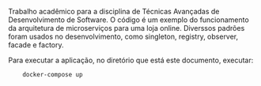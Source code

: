 Trabalho acadêmico para a disciplina de Técnicas Avançadas de Desenvolvimento de Software.
O código é um exemplo do funcionamento da arquitetura de microserviços para uma loja online. Diverssos padrões foram usados no desenvolvimento, como singleton, registry, observer, facade e factory.

Para executar a aplicação, no diretório que está este documento, executar:

```bash
    docker-compose up
```
